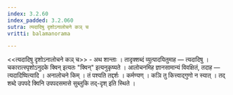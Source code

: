 ```yaml
---
index: 3.2.60
index_padded: 3.2.060
sutra: त्यदादिषु दृशोऽनालोचने कञ् च
vritti: balamanorama

---
```

<<त्यदादिषु दृशोऽनालोचने कञ् च>> - अथ शान्ताः । तादृक्शब्दं व्युत्पादयितुमाह — त्यदादिषु । चकारात्स्पृशोऽनुदके क्विन् इत्यतः "क्विन्" इत्यनुकृष्यते । आलोचनमिह ज्ञानसामान्यं विवक्षितं, तदाह — त्यदादिष्वित्यादि । अनालोचने किम्  । तं पश्यति तद्दर्शः । कर्मण्यण् । कञि तु कित्त्वाद्गुणो न स्यात् । तद् शब्दे उपपदे क्विनि उपपदसमासे सुब्लुकि तद्-दृश् इति स्थिते । 